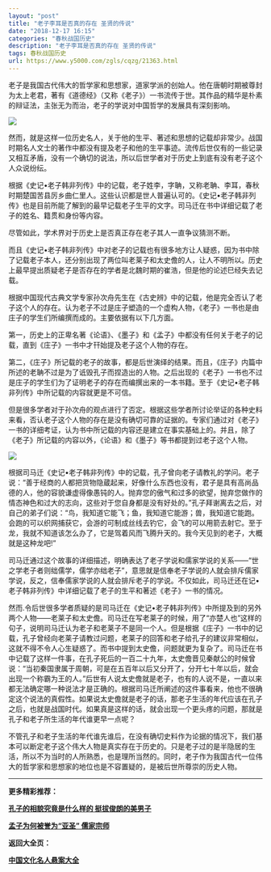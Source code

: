 ```yaml
---
layout: "post"
title: "老子李耳是否真的存在 圣贤的传说"
date: "2018-12-17 16:15"
categories: "春秋战国历史"
description: "老子李耳是否真的存在 圣贤的传说"
tags: 春秋战国历史
url: https://www.y5000.com/zgls/cqzg/21363.html
---
```






老子是我国古代伟大的哲学家和思想家，道家学派的创始人。他在唐朝时期被尊封为太上老君，著有《道德经》（又称《老子》）一书流传于世。其作品的精华是朴素的辩证法，主张无为而治，老子的学说对中国哲学的发展具有深刻影响。

![](https://img.y5000.com/uploads/allimg/170510/11-1F5101FQ3343.jpg)

然而，就是这样一位历史名人，关于他的生平、著述和思想的记载却非常少。战国时期名人文士的著作中都没有提及老子和他的生平事迹。流传后世仅有的一些记录又相互矛盾，没有一个确切的说法，所以后世学者对于历史上到底有没有老子这个人众说纷纭。

根据《史记•老子韩非列传》中的记载，老子姓李，字聃，又称老聃、李耳，春秋时期楚国苦县厉乡曲仁里人。这些认识都是世人普遍认可的。《史记•老子韩非列传》也是目前所能了解到的最早记载老子生平的文字。司马迁在书中详细记载了老子的姓名、籍贯和身份等内容。

尽管如此，学术界对于历史上是否真正存在老子其人一直争议猜测不断。

而且《史记•老子韩非列传》中对老子的记载也有很多地方让人疑惑，因为书中除了记载老子本人，还分别出现了两位叫老莱子和太史儋的人，让人不明所以。历史上最早提出质疑老子是否存在的学者是北魏时期的崔浩，但是他的论述巳经失去记载。

根据中国现代古典文学专家孙次舟先生在《古史辨》中的记载，他是完全否认了老子这个人的存在。认为老子不过是庄子塑造的一个虚构人物，《老子》一书也是由庄子的学生们所编撰而成的。主要依据有以下几方面。

第一，历史上的正卑名著《论语》、《墨子》和《孟子》中都没有任何关于老子的记载，直到《庄子》一书中才幵始提及老子这个人物的存在。

第二，《庄子》所记载的老子的故事，都是后世演绎的结果。而且，《庄子》内篇中所述的老聃不过是为了诋毁孔子而捏造出的人物。之后出现的《老子》一书也不过是庄子的学生们为了证明老子的存在而编撰出来的一本书籍。至于《史记•老子韩非列传》中所记载的内容就更是不可信。

但是很多学者对于孙次舟的观点进行了否定。根据这些学者所讨论举证的各种史料来看，否认老子这个人物的存在是没有确切可靠的证据的。专家们通过对《老子》一书的详细考证，认为书中所记载的内容还是建立在事实基础上的。并且，除了《老子》所记载的内容以外，《论语》和《墨子》等书都提到过老子这个人物。

![](https://img.y5000.com/uploads/allimg/170510/11-1F5101G041J3.jpg)

根据司马迁《史记•老子韩非列传》中的记载，孔子曾向老子请教礼的学问。老子说：“善于经商的人都把货物隐蔵起来，好像什么东西也没有，君子是具有高尚品德的人，他的容貌谦虚得像愚钝的人。抛弃您的傲气和过多的欲望，抛弃您做作的情态神色和过大的志向，这些对于您自身都是没有好处的。”孔子拜谢离去之后，对自己的弟子们说：“鸟，我知道它能飞；鱼，我知道它能游；兽，我知道它能跑。会跑的可以织网捕获它，会游的可制成丝线去钓它，会飞的可以用箭去射它。至于龙，我就不知道该怎么办了，它是驾着风而飞腾升天的。我今天见到的老子，大概就是这种龙吧!”

司马迁通过这个故事的详细描述，明确表达了老子学说和儒家学说的关系——“世之学老子者则绌儒学，儒学亦绌老子”，意思就是信奉老子学说的人就会排斥儒家学说，反之，信奉儒家学说的人就会排斥老子的学说。不仅如此，司马迁还在记•老子韩非列传》中详细记载了老子的生平和著述《老子》一书的情况。

然而.令后世很多学者质疑的是司马迁在《史记•老子韩非列传》中所提及到的另外两个人物——老莱子和太史儋。司马迁在写老莱子的时候，用了“亦楚人也”这样的句子，说明司马迁认为老子和老莱子不是同一个人。但是根据《庄子》一书中的记载，孔子曾经向老莱子请教过问题，老莱子的回答和老子给孔子的建议非常相似，这就不得不令人心生疑惑了。而书中提到太史儋，问题就更为复杂了。司马迁在书中记载了这样一件事，在孔子死后的一百二十九年，太史儋晋见秦献公的时候曾说：“当初秦国隶属于周朝，可是在五百年以后又分开了，分开七十年以后，就会出现一个称霸为王的人。”后世有人说太史儋就是老子，也有的人说不是，一直以来都无法确定哪一种说法才是正确的。根据司马迁所阐述的这件事看来，他也不很确定这个说法的真假性。如果说太史儋就是老子的话，那老子生活的年代应该在孔子之后，也就是战国时代。如果真是这样的话，就会出现一个更头疼的问题，那就是孔子和老子所生活的年代谁更早一点呢？

不管孔子和老子生活的年代谁先谁后，在没有确切史料作为论据的情况下，我们基本可以断定老子这个伟大人物是真实存在于历史的。只是老子过的是半隐居的生活，所以不为当时的人所熟悉，也是理所当然的。同时，老子作为我国古代一位伟大的哲学家和思想家的地位也是不容置疑的，是被后世所尊崇的历史人物。

* * *

**更多精彩推荐：**

**[孔子的相貌究竟是什么样的 挺拔俊朗的美男子](https://www.y5000.com/zgls/cqzg/21365.html)**

**[孟子为何被誉为“亚圣” 儒家宗师](https://www.y5000.com/zgls/cqzg/21367.html)**

**返回大全页：**

[**中国文化名人悬案大全**](https://www.y5000.com/zgls/mrzj/21393.html)

